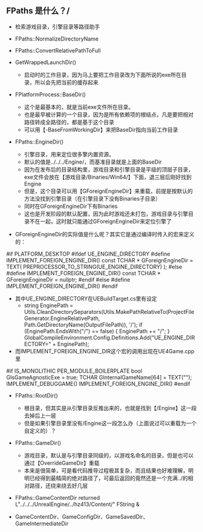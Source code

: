 ## FPaths 是什么？/
- 检索游戏目录，引擎目录等路径助手
- FPaths::NormalizeDirectoryName
- FPaths::ConvertRelativePathToFull

- GetWrappedLaunchDir()
  - 启动时的工作目录，因为马上要把工作目录改为下面所说的exe所在目录，所以会先把当前的缓存起来
- FPlatformProcess::BaseDir()
  - 这个是最基本的，就是当前exe文件所在目录。
  - 也是最早被计算的一个目录，因为是所有依赖项的根结点，凡是要把相对路径转成全路径的，都是基于这个目录
  - 可以用【-BaseFromWorkingDir】来把BaseDir指向当前工作目录

- FPaths::EngineDir()
  - 引擎目录，用来定位很多擎内置资源。
  - 默认的值是../../../Engine/，而基准目录就是上面的BaseDir
  - 因为在发布后的目录结构里，游戏目录和引擎目录是平级的顶层子目录，exe文件会放在【游戏目录/Binaries/Win64/】下面，退三层后刚好找到Engine
  - 但是，这个目录可以用【GForeignEngineDir】来重载，前提是按默认的方法没找到引擎目录（在引擎目录下没有Binaries子目录）
  - 同时在GForeignEngineDir下有Binaries
  - 这也是开发阶段的默认配置，因为此时游戏还未打包，游戏目录与引擎目录不在一起，这时就只能通过GForeignEngineDir来定位引擎了
- GForeignEngineDir的实际值是什么呢？其实它是通过编译时传入的宏来定义的：

#if PLATFORM_DESKTOP
    #ifdef UE_ENGINE_DIRECTORY
        #define IMPLEMENT_FOREIGN_ENGINE_DIR() const TCHAR * GForeignEngineDir = TEXT( PREPROCESSOR_TO_STRING(UE_ENGINE_DIRECTORY) );
    #else
        #define IMPLEMENT_FOREIGN_ENGINE_DIR() const TCHAR * GForeignEngineDir = nullptr;
    #endif
#else
    #define IMPLEMENT_FOREIGN_ENGINE_DIR()
#endif

- 其中UE_ENGINE_DIRECTORY在UEBuildTarget.cs里有设定
  - string EnginePath = Utils.CleanDirectorySeparators(Utils.MakePathRelativeTo(ProjectFileGenerator.EngineRelativePath, Path.GetDirectoryName(OutputFilePath)), '/');
                    if (EnginePath.EndsWith("/") == false)
                    {
                        EnginePath += "/";
                    }
                    GlobalCompileEnvironment.Config.Definitions.Add("UE_ENGINE_DIRECTORY=" + EnginePath);
- 而IMPLEMENT_FOREIGN_ENGINE_DIR这个宏的调用出现在UE4Game.cpp里

#if IS_MONOLITHIC
PER_MODULE_BOILERPLATE
bool GIsGameAgnosticExe = true;
TCHAR GInternalGameName[64] = TEXT("");
IMPLEMENT_DEBUGGAME()
IMPLEMENT_FOREIGN_ENGINE_DIR()
#endif

- FPaths::RootDir()
  - 根目录，但其实是从引擎目录反推出来的，也就是找到【/Engine】这一段去掉后上一层
  - 但是如果引擎目录里没有/Engine这一段怎么办（上面说过可以重载为一个自定义的）？

- FPaths::GameDir()
  - 游戏目录，默认是与引擎目录同级的，以游戏名命名的目录，但是也可以通过【OverrideGameDir】重载
  - 本来是很简单，可是看代码推导过程极其复杂，而且结果也好难理解，明明已经得到最精简的绝对路径了，可最后返回的竟然还是一个充满../的相对路径，还绕来绕去好几层

- FPaths::GameContentDir returned L"../../../UnrealEngine/../hz413/Content/" FString &
- GameContentDir、GameConfigDir、GameSavedDir、GameIntermediateDir
